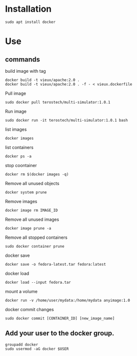 # Installation

```
sudo apt install docker
```

# Use

## commands

build image with tag
```
docker build -t vieux/apache:2.0 .
docker build -t vieux/apache:2.0 . -f - < vieux.dockerfile
```

Pull image
```
sudo docker pull terostech/multi-simulator:1.0.1
```
Run image
```
sudo docker run -it terostech/multi-simulator:1.0.1 bash
```
list images
```
docker images
```
list containers
```
docker ps -a
```
stop coontainer
```
docker rm $(docker images -q)
```
Remove all unused objects
```
docker system prune
```
Remove images
```
docker image rm IMAGE_ID
```
Remove all unused images
```
docker image prune -a
```
Remove all stopped containers
```
sudo docker container prune
```
docker save
```
docker save -o fedora-latest.tar fedora:latest
```
docker load
```
docker load --input fedora.tar
```
mount a volume
```
docker run -v /home/user/mydata:/home/mydata anyimage:1.0
```
docker commit changes
```
sudo docker commit [CONTAINER_ID] [new_image_name]
```

## Add your user to the docker group.
```
groupadd docker
sudo usermod -aG docker $USER
```
